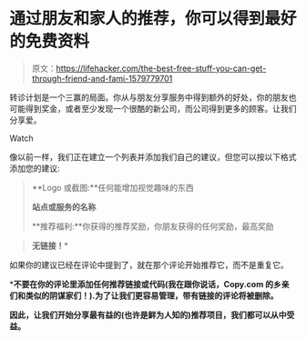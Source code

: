 # 通过朋友和家人的推荐，你可以得到最好的免费资料

> 原文：<https://lifehacker.com/the-best-free-stuff-you-can-get-through-friend-and-fami-1579779701>

转诊计划是一个三赢的局面。你从与朋友分享服务中得到额外的好处，你的朋友也可能得到奖金，或者至少发现一个很酷的新公司，而公司得到更多的顾客。让我们分享爱。

Watch

像以前一样，我们正在建立一个列表并添加我们自己的建议，但您可以按以下格式添加您的建议:

> **Logo 或截图:**任何能增加视觉趣味的东西
> 
> **站点或服务的名称**
> 
> **推荐福利:**你获得的推荐奖励，你朋友获得的任何奖励，最高奖励

> **无链接！***

如果你的建议已经在评论中提到了，就在那个评论开始推荐它，而不是重复它。

***不要在你的评论里添加任何推荐链接或代码(我在跟你说话，Copy.com 的乡亲们和类似的阴谋家们！).为了让我们更容易管理，带有链接的评论将被删除。**

**因此，让我们开始分享最有益的(也许是鲜为人知的)推荐项目，我们都可以从中受益。**